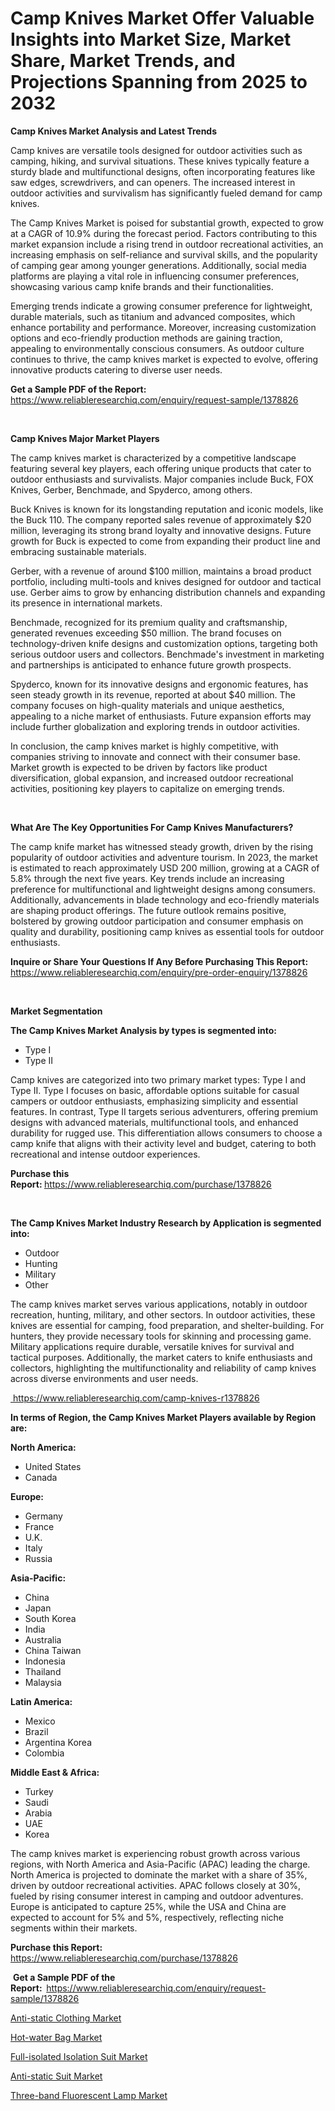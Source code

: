 <p><h1>Camp Knives Market Offer Valuable Insights into Market Size, Market Share, Market Trends, and Projections Spanning from 2025 to 2032</h1></p><p><strong>Camp Knives Market Analysis and Latest Trends</strong></p>
<p><p>Camp knives are versatile tools designed for outdoor activities such as camping, hiking, and survival situations. These knives typically feature a sturdy blade and multifunctional designs, often incorporating features like saw edges, screwdrivers, and can openers. The increased interest in outdoor activities and survivalism has significantly fueled demand for camp knives.</p><p>The Camp Knives Market is poised for substantial growth, expected to grow at a CAGR of 10.9% during the forecast period. Factors contributing to this market expansion include a rising trend in outdoor recreational activities, an increasing emphasis on self-reliance and survival skills, and the popularity of camping gear among younger generations. Additionally, social media platforms are playing a vital role in influencing consumer preferences, showcasing various camp knife brands and their functionalities.</p><p>Emerging trends indicate a growing consumer preference for lightweight, durable materials, such as titanium and advanced composites, which enhance portability and performance. Moreover, increasing customization options and eco-friendly production methods are gaining traction, appealing to environmentally conscious consumers. As outdoor culture continues to thrive, the camp knives market is expected to evolve, offering innovative products catering to diverse user needs.</p></p>
<p><strong>Get a Sample PDF of the Report:&nbsp;</strong> <a href="https://www.reliableresearchiq.com/enquiry/request-sample/1378826?utm_campaign=1141&utm_medium=2&utm_source=Github&utm_content=ia&utm_term=05042025&utm_id=camp-knives">https://www.reliableresearchiq.com/enquiry/request-sample/1378826</a></p>
<p>&nbsp;</p>
<p><strong>Camp Knives Major Market Players</strong></p>
<p><p>The camp knives market is characterized by a competitive landscape featuring several key players, each offering unique products that cater to outdoor enthusiasts and survivalists. Major companies include Buck, FOX Knives, Gerber, Benchmade, and Spyderco, among others.</p><p>Buck Knives is known for its longstanding reputation and iconic models, like the Buck 110. The company reported sales revenue of approximately $20 million, leveraging its strong brand loyalty and innovative designs. Future growth for Buck is expected to come from expanding their product line and embracing sustainable materials.</p><p>Gerber, with a revenue of around $100 million, maintains a broad product portfolio, including multi-tools and knives designed for outdoor and tactical use. Gerber aims to grow by enhancing distribution channels and expanding its presence in international markets.</p><p>Benchmade, recognized for its premium quality and craftsmanship, generated revenues exceeding $50 million. The brand focuses on technology-driven knife designs and customization options, targeting both serious outdoor users and collectors. Benchmade's investment in marketing and partnerships is anticipated to enhance future growth prospects.</p><p>Spyderco, known for its innovative designs and ergonomic features, has seen steady growth in its revenue, reported at about $40 million. The company focuses on high-quality materials and unique aesthetics, appealing to a niche market of enthusiasts. Future expansion efforts may include further globalization and exploring trends in outdoor activities.</p><p>In conclusion, the camp knives market is highly competitive, with companies striving to innovate and connect with their consumer base. Market growth is expected to be driven by factors like product diversification, global expansion, and increased outdoor recreational activities, positioning key players to capitalize on emerging trends.</p></p>
<p>&nbsp;</p>
<p><strong>What Are The Key Opportunities For Camp Knives Manufacturers?</strong></p>
<p><p>The camp knife market has witnessed steady growth, driven by the rising popularity of outdoor activities and adventure tourism. In 2023, the market is estimated to reach approximately USD 200 million, growing at a CAGR of 5.8% through the next five years. Key trends include an increasing preference for multifunctional and lightweight designs among consumers. Additionally, advancements in blade technology and eco-friendly materials are shaping product offerings. The future outlook remains positive, bolstered by growing outdoor participation and consumer emphasis on quality and durability, positioning camp knives as essential tools for outdoor enthusiasts.</p></p>
<p><strong>Inquire or Share Your Questions If Any Before Purchasing This Report:</strong> <a href="https://www.reliableresearchiq.com/enquiry/pre-order-enquiry/1378826?utm_campaign=1141&utm_medium=2&utm_source=Github&utm_content=ia&utm_term=05042025&utm_id=camp-knives">https://www.reliableresearchiq.com/enquiry/pre-order-enquiry/1378826</a></p>
<p>&nbsp;</p>
<p><strong>Market Segmentation</strong></p>
<p><strong>The Camp Knives Market Analysis by types is segmented into:</strong></p>
<p><ul><li>Type I</li><li>Type II</li></ul></p>
<p><p>Camp knives are categorized into two primary market types: Type I and Type II. Type I focuses on basic, affordable options suitable for casual campers or outdoor enthusiasts, emphasizing simplicity and essential features. In contrast, Type II targets serious adventurers, offering premium designs with advanced materials, multifunctional tools, and enhanced durability for rugged use. This differentiation allows consumers to choose a camp knife that aligns with their activity level and budget, catering to both recreational and intense outdoor experiences.</p></p>
<p><strong>Purchase this Report:&nbsp;</strong><a href="https://www.reliableresearchiq.com/purchase/1378826?utm_campaign=1141&utm_medium=2&utm_source=Github&utm_content=ia&utm_term=05042025&utm_id=camp-knives">https://www.reliableresearchiq.com/purchase/1378826</a></p>
<p>&nbsp;</p>
<p><strong>The Camp Knives Market Industry Research by Application is segmented into:</strong></p>
<p><ul><li>Outdoor</li><li>Hunting</li><li>Military</li><li>Other</li></ul></p>
<p><p>The camp knives market serves various applications, notably in outdoor recreation, hunting, military, and other sectors. In outdoor activities, these knives are essential for camping, food preparation, and shelter-building. For hunters, they provide necessary tools for skinning and processing game. Military applications require durable, versatile knives for survival and tactical purposes. Additionally, the market caters to knife enthusiasts and collectors, highlighting the multifunctionality and reliability of camp knives across diverse environments and user needs.</p></p>
<p><a href="https://www.reliableresearchiq.com/camp-knives-r1378826?utm_campaign=1141&utm_medium=2&utm_source=Github&utm_content=ia&utm_term=05042025&utm_id=camp-knives">&nbsp;https://www.reliableresearchiq.com/camp-knives-r1378826</a></p>
<p><strong>In terms of Region, the Camp Knives Market Players available by Region are:</strong></p>
<p>
    <p> <strong> North America: </strong>
        <ul>
            <li>United States</li>
            <li>Canada</li>
        </ul>
        </p> 
    <p> <strong> Europe: </strong>
        <ul>
            <li>Germany</li>
            <li>France</li>
            <li>U.K.</li>
            <li>Italy</li>
            <li>Russia</li>
        </ul>
        </p> 
    <p> <strong> Asia-Pacific: </strong>
        <ul>
            <li>China</li>
            <li>Japan</li>
            <li>South Korea</li>
            <li>India</li>
            <li>Australia</li>
            <li>China Taiwan</li>
            <li>Indonesia</li>
            <li>Thailand</li>
            <li>Malaysia</li>
        </ul>
        </p> 
    <p> <strong> Latin America: </strong>
        <ul>
            <li>Mexico</li>
            <li>Brazil</li>
            <li>Argentina Korea</li>
            <li>Colombia</li>
        </ul>
        </p> 
    <p> <strong> Middle East & Africa: </strong>
        <ul>
            <li>Turkey</li>
            <li>Saudi</li>
            <li>Arabia</li>
            <li>UAE</li>
            <li>Korea</li>
        </ul>
    </p>
    </p>
<p><p>The camp knives market is experiencing robust growth across various regions, with North America and Asia-Pacific (APAC) leading the charge. North America is projected to dominate the market with a share of 35%, driven by outdoor recreational activities. APAC follows closely at 30%, fueled by rising consumer interest in camping and outdoor adventures. Europe is anticipated to capture 25%, while the USA and China are expected to account for 5% and 5%, respectively, reflecting niche segments within their markets.</p></p>
<p><strong>Purchase this Report: </strong><a href="https://www.reliableresearchiq.com/purchase/1378826?utm_campaign=1141&utm_medium=2&utm_source=Github&utm_content=ia&utm_term=05042025&utm_id=camp-knives">https://www.reliableresearchiq.com/purchase/1378826</a></p>
<p>&nbsp;<strong>Get a Sample PDF of the Report:&nbsp;&nbsp;</strong><a href="https://www.reliableresearchiq.com/enquiry/request-sample/1378826?utm_campaign=1141&utm_medium=2&utm_source=Github&utm_content=ia&utm_term=05042025&utm_id=camp-knives">https://www.reliableresearchiq.com/enquiry/request-sample/1378826</a></p>
<p><strong></strong></p>
<p><p><a href="https://github.com/ebalabenoot/Market-Research-Report-List-1/blob/main/anti-static-clothing-market.md?utm_campaign=1141&utm_medium=2&utm_source=Github&utm_content=ia&utm_term=05042025&utm_id=camp-knives">Anti-static Clothing Market</a></p><p><a href="https://github.com/cwasicioaie/Market-Research-Report-List-1/blob/main/hot-water-bag-market.md?utm_campaign=1141&utm_medium=2&utm_source=Github&utm_content=ia&utm_term=05042025&utm_id=camp-knives">Hot-water Bag Market</a></p><p><a href="https://github.com/nellygussisy/Market-Research-Report-List-1/blob/main/full-isolated-isolation-suit-market.md?utm_campaign=1141&utm_medium=2&utm_source=Github&utm_content=ia&utm_term=05042025&utm_id=camp-knives">Full-isolated Isolation Suit Market</a></p><p><a href="https://github.com/handyiongikg/Market-Research-Report-List-1/blob/main/anti-static-suit-market.md?utm_campaign=1141&utm_medium=2&utm_source=Github&utm_content=ia&utm_term=05042025&utm_id=camp-knives">Anti-static Suit Market</a></p><p><a href="https://github.com/qianyateina/Market-Research-Report-List-1/blob/main/three-band-fluorescent-lamp-market.md?utm_campaign=1141&utm_medium=2&utm_source=Github&utm_content=ia&utm_term=05042025&utm_id=camp-knives">Three-band Fluorescent Lamp Market</a></p></p>